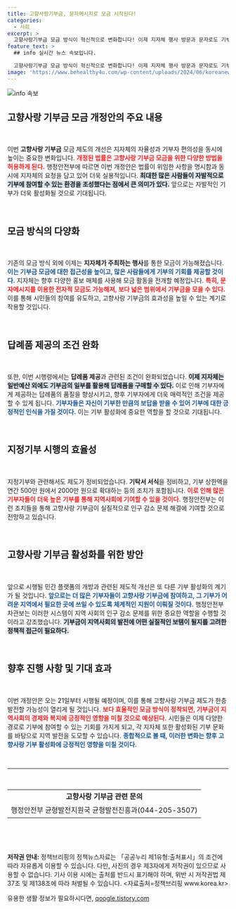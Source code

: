 ```yaml
---
title: 고향사랑기부금, 문자메시지로 모금 시작된다!
categories:
  - 사회
excerpt: >
  고향사랑기부금 모금 방식이 혁신적으로 변화합니다! 이제 지자체 행사 방문과 문자로도 기부가 가능해져, 자율성이 확대되고 기부 활성화에 큰 도움이 될 전망입니다. 클릭하고 자세한 내용을 확인하세요!
feature_text: >
  ## info 실시간 뉴스 속보입니다.

  고향사랑기부금 모금 방식이 혁신적으로 변화합니다! 이제 지자체 행사 방문과 문자로도 기부가 가능해져, 자율성이 확대되고 기부 활성화에 큰 도움이 될 전망입니다. 클릭하고 자세한 내용을 확인하세요!
image: 'https://www.behealthy4u.com/wp-content/uploads/2024/06/koreanews.jpg'
---
```


<p><img src="https://www.behealthy4u.com/wp-content/uploads/2024/06/koreanews.jpg" alt="info 속보" /></p>

<h2 data-ke-size="size26">고향사랑 기부금 모금 개정안의 주요 내용</h2>

<p data-ke-size="size16">&nbsp;</p>

<p>이번 <b>고향사랑 기부금</b> 모금 제도의 개선은 지자체의 자율성과 기부자 편의성을 동시에 높이는 중요한 변화입니다. <b><span style="color: #ee2323;">개정된 법률은 고향사랑 기부금 모금을 위한 다양한 방법을 허용하게 된다.</span></b> 행정안전부에 따르면 이번 개정안은 법률이 위임한 사항을 명시함과 동시에 지자체의 요청을 담고 있어 더욱 실용적입니다. <b><span style="background-color: #21538527;">최대한 많은 사람들이 자발적으로 기부에 참여할 수 있는 환경을 조성했다는 점에서 큰 의미가 있다.</span></b> 앞으로는 자발적인 기부가 더욱 활성화될 것으로 기대됩니다. </p>

<p data-ke-size="size16">&nbsp;</p>

<h2 data-ke-size="size26">모금 방식의 다양화</h2>

<p data-ke-size="size16">&nbsp;</p>

<p>기존의 모금 방식 외에 이제는 <b>지자체가 주최하는 행사</b>를 통한 모금이 가능해졌습니다. <b><span style="color: #1a5490;">이는 기부금 모금에 대한 접근성을 높이고, 많은 사람들에게 기부의 기회를 제공할 것이다.</span></b> 지자체는 향후 다양한 홍보 매체를 사용해 모금 활동을 전개할 예정입니다. <b><span style="color: #ee2323;">특히, 문자메시지를 이용한 전자적 모금도 가능해져, 보다 넓은 범위에서 기부금을 모을 수 있다.</span></b> 이를 통해 시민들의 참여를 유도하고, 고향사랑 기부금의 효과성을 높일 수 있는 계기로 작용할 것입니다.</p>

<p data-ke-size="size16">&nbsp;</p>

<h2 data-ke-size="size26">답례품 제공의 조건 완화</h2>

<p data-ke-size="size16">&nbsp;</p>

<p>또한, 이번 시행령에서는 <b>답례품 제공</b>과 관련된 조건이 완화되었습니다. <b><span style="background-color: #21538527;">이제 지자체는 일반예산 외에도 기부금의 일부를 활용해 답례품을 구매할 수 있다.</span></b> 이로 인해 기부자에게 제공하는 답례품의 품질을 향상시키고, 향후 기부자에게 더욱 매력적인 조건을 제공할 수 있게 됩니다. <b><span style="color: #1a5490;">기부자들은 자신이 기부한 만큼의 보답을 받을 수 있어 기부에 대한 긍정적인 인식을 가질 것이다.</span></b> 이는 기부 활성화에 중요한 역할을 할 것으로 기대됩니다.</p>

<p data-ke-size="size16">&nbsp;</p>

<h2 data-ke-size="size26">지정기부 시행의 효율성</h2>

<p data-ke-size="size16">&nbsp;</p>

<p>지정기부와 관련해서도 제도가 정비되었습니다. <b>기탁서 서식</b>을 정비하고, 기부 상한액을 연간 500만 원에서 2000만 원으로 확대하는 등의 조치가 포함됩니다. <b><span style="color: #ee2323;">이로 인해 많은 기부자들이 더욱 높은 기부를 통해 지역사회에 기여할 수 있을 것이다.</span></b> 행정안전부는 이런 조치들을 통해 고향사랑 기부금이 실질적으로 인구 감소 문제 해결에 기여할 것으로 전망하고 있습니다.</p>

<p data-ke-size="size16">&nbsp;</p>

<h2 data-ke-size="size26">고향사랑 기부금 활성화를 위한 방안</h2>

<p data-ke-size="size16">&nbsp;</p>

<p>앞으로 시행될 민간 플랫폼의 개방과 관련된 제도적 개선은 또 다른 기부 활성화의 계기가 될 것입니다. <b><span style="color: #1a5490;">앞으로는 더 많은 기부자들이 고향사랑 기부금에 참여하고, 그 기부가 어려운 지역에서 필요한 곳에 쓰일 수 있도록 체계적인 지원이 이뤄질 것이다.</span></b> 행정안전부 차관보는 이러한 시스템이 지역 사회의 인구 감소 문제를 위한 중요한 역할을 수행할 것이라고 강조했습니다. <b><span style="background-color: #21538527;">기부금이 지역사회의 발전에 어떤 실질적인 보탬이 될지를 고려한 정책적 접근이 필요하다.</span></b></p>

<p data-ke-size="size16">&nbsp;</p>

<h2 data-ke-size="size26">향후 진행 사항 및 기대 효과</h2>

<p data-ke-size="size16">&nbsp;</p>

<p>이번 개정안은 오는 21일부터 시행될 예정이며, 이를 통해 고향사랑 기부금 제도가 한층 발전할 가능성이 열리게 될 것입니다. <b><span style="color: #ee2323;">보다 효율적인 모금 방식이 정착되면, 기부금이 지역사회의 경제와 복지에 긍정적인 영향을 미칠 것으로 예상된다.</span></b> 시민들은 이제 다양한 경로로 기부에 참여할 수 있는 기회를 가지게 되고, 각 지자체 또한 활성화된 기부 문화를 바탕으로 지역 발전을 도모할 수 있습니다. <b><span style="color: #1a5490;">종합적으로 볼 때, 이러한 변화는 향후 고향사랑 기부 활성화에 긍정적인 영향을 미칠 것이다.</span></b></p>

<p data-ke-size="size16">&nbsp;</p>

<hr />

<p data-ke-size="size16">&nbsp;</p>

<table style="width: 100%; border-collapse: collapse;">
  <tr>
    <td style="text-align: center; height: 17px;"><b>고향사랑 기부금 관련 문의</b></td>
  </tr>
  <tr>
    <td style="text-align: center; height: 34px;">행정안전부 균형발전지원국 균형발전진흥과(044-205-3507)</td>
  </tr>
</table>

<p data-ke-size="size16">&nbsp;</p>

<p data-ke-size="size16">&nbsp;</p>

<p><b>저작권 안내:</b> 정책브리핑의 정책뉴스자료는 「공공누리 제1유형:출처표시」의 조건에 따라 자유롭게 이용할 수 있습니다. 다만, 사진의 경우 제3자에게 저작권이 있으므로 사용할 수 없습니다. 기사 이용 시에는 출처를 반드시 표기해야 하며, 위반 시 저작권법 제37조 및 제138조에 따라 처벌될 수 있습니다. &lt;자료출처=정책브리핑 www.korea.kr></p>
유용한 생활 정보가 필요하시다면, <a href="https://qoogle.tistory.com" rel="dofollow">qoogle.tistory.com</a>


